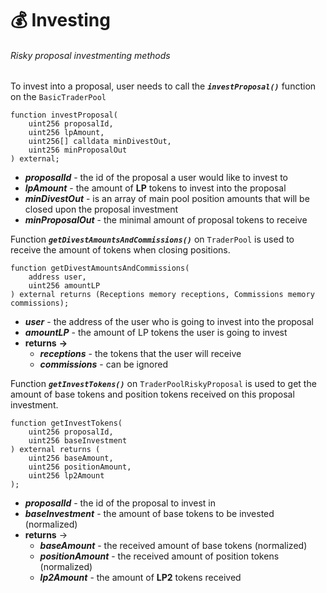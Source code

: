 # 💰 Investing

###### Risky proposal investmenting methods

To invest into a proposal, user needs to call the ***`investProposal()`*** function on the `BasicTraderPool`

```solidity
function investProposal(
    uint256 proposalId,
    uint256 lpAmount,
    uint256[] calldata minDivestOut,
    uint256 minProposalOut
) external;
```
- ***proposalId*** - the id of the proposal a user would like to invest to 
- ***lpAmount*** - the amount of **LP** tokens to invest into the proposal 
- ***minDivestOut*** - is an array of main pool position amounts that will be closed upon the proposal investment
- ***minProposalOut*** - the minimal amount of proposal tokens to receive

Function ***`getDivestAmountsAndCommissions()`*** on `TraderPool` is used to receive the amount of tokens when closing positions.

```solidity
function getDivestAmountsAndCommissions(
    address user,
    uint256 amountLP
) external returns (Receptions memory receptions, Commissions memory commissions);
```
- ***user*** - the address of the user who is going to invest into the proposal
- ***amountLP*** - the amount of LP tokens the user is going to invest
- **returns** **->**
    - ***receptions***  - the tokens that the user will receive
    - ***commissions*** - can be ignored

Function ***`getInvestTokens()`*** on `TraderPoolRiskyProposal` is used to get the amount of base tokens and position tokens received on this proposal investment.

```solidity
function getInvestTokens(
    uint256 proposalId,
    uint256 baseInvestment
) external returns (
    uint256 baseAmount,
    uint256 positionAmount, 
    uint256 lp2Amount
);
```
- ***proposalId*** - the id of the proposal to invest in
- ***baseInvestment*** - the amount of base tokens to be invested (normalized)
- **returns** ->
    - ***baseAmount*** -  the received amount of base tokens (normalized) 
    - ***positionAmount*** - the received amount of position tokens (normalized) 
    - ***lp2Amount*** - the amount of **LP2** tokens received